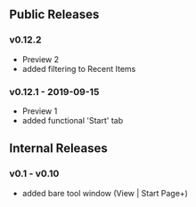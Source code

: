 ## Public Releases

### v0.12.2
- Preview 2
- added filtering to Recent Items

### v0.12.1 - 2019-09-15
- Preview 1
- added functional 'Start' tab

## Internal Releases

### v0.1 - v0.10
- added bare tool window (View | Start Page+)
